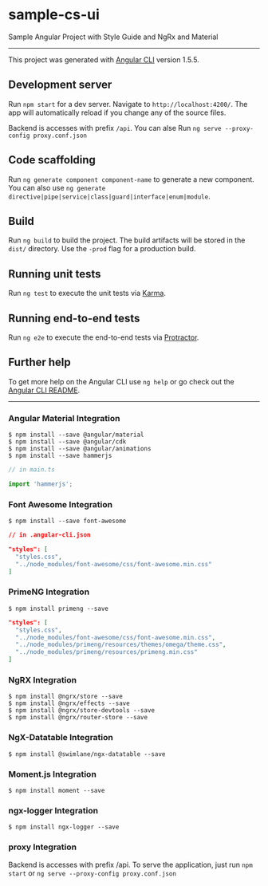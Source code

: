 # sample-cs-ui

Sample Angular Project with Style Guide and NgRx and Material

---

This project was generated with [Angular CLI](https://github.com/angular/angular-cli) version 1.5.5.

## Development server

Run `npm start` for a dev server. Navigate to `http://localhost:4200/`. The app will automatically reload if you change any of the source files.

Backend is accesses with prefix `/api`.
You can alse Run `ng serve --proxy-config proxy.conf.json`

## Code scaffolding

Run `ng generate component component-name` to generate a new component. You can also use `ng generate directive|pipe|service|class|guard|interface|enum|module`.

## Build

Run `ng build` to build the project. The build artifacts will be stored in the `dist/` directory. Use the `-prod` flag for a production build.

## Running unit tests

Run `ng test` to execute the unit tests via [Karma](https://karma-runner.github.io).

## Running end-to-end tests

Run `ng e2e` to execute the end-to-end tests via [Protractor](http://www.protractortest.org/).

## Further help

To get more help on the Angular CLI use `ng help` or go check out the [Angular CLI README](https://github.com/angular/angular-cli/blob/master/README.md).

---

### Angular Material Integration

```shell script
$ npm install --save @angular/material
$ npm install --save @angular/cdk
$ npm install --save @angular/animations
$ npm install --save hammerjs
```

```ts
// in main.ts

import 'hammerjs';
```

### Font Awesome Integration

```shell script
$ npm install --save font-awesome
```

```json
// in .angular-cli.json

"styles": [
  "styles.css",
  "../node_modules/font-awesome/css/font-awesome.min.css"
]
```

### PrimeNG Integration

```shell script
$ npm install primeng --save
```

```json
"styles": [
  "styles.css",
  "../node_modules/font-awesome/css/font-awesome.min.css",
  "../node_modules/primeng/resources/themes/omega/theme.css",
  "../node_modules/primeng/resources/primeng.min.css"
]
```

### NgRX Integration

```shell script
$ npm install @ngrx/store --save
$ npm install @ngrx/effects --save
$ npm install @ngrx/store-devtools --save
$ npm install @ngrx/router-store --save
```

### NgX-Datatable Integration

```shell script
$ npm install @swimlane/ngx-datatable --save
```

### Moment.js Integration

```shell script
$ npm install moment --save
```

### ngx-logger Integration

```shell script
$ npm install ngx-logger --save
```

### proxy Integration

Backend is accesses with prefix /api.
To serve the application,
   just run ````npm start````
   or ```ng serve --proxy-config proxy.conf.json```
